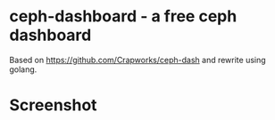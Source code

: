 # ceph-dashboard - a free ceph dashboard 

Based on https://github.com/Crapworks/ceph-dash and rewrite using golang.

# Screenshot

